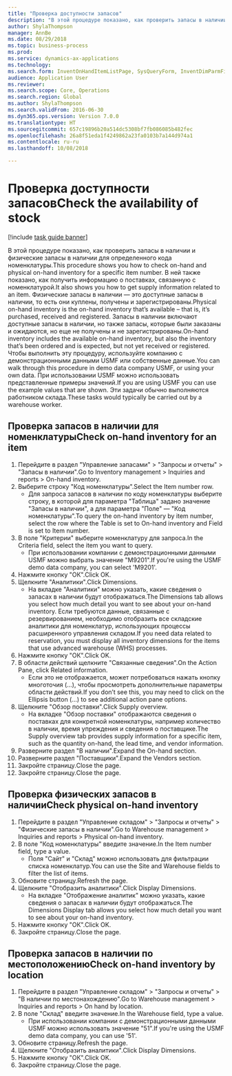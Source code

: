 ```yaml
--- 
title: "Проверка доступности запасов"
description: "В этой процедуре показано, как проверить запасы в наличии и физические запасы в наличии для определенного кода номенклатуры."
author: ShylaThompson
manager: AnnBe
ms.date: 08/29/2018
ms.topic: business-process
ms.prod: 
ms.service: dynamics-ax-applications
ms.technology: 
ms.search.form: InventOnHandItemListPage, SysQueryForm, InventDimParmFixed, InventSupply, DefaultDashboard, WHSInventPhysicalOnhand, WHSOnHand
audience: Application User
ms.reviewer: 
ms.search.scope: Core, Operations
ms.search.region: Global
ms.author: ShylaThompson
ms.search.validFrom: 2016-06-30
ms.dyn365.ops.version: Version 7.0.0
ms.translationtype: HT
ms.sourcegitcommit: 657c19896b20a514dc5308bf7fb086085b482fec
ms.openlocfilehash: 26a8f51eda1f4249862a23fa0103b7a144d974a1
ms.contentlocale: ru-ru
ms.lasthandoff: 10/08/2018

---
```

# <a name="check-the-availability-of-stock"></a><span data-ttu-id="447c2-103">Проверка доступности запасов</span><span class="sxs-lookup"><span data-stu-id="447c2-103">Check the availability of stock</span></span>

[!include [task guide banner](../../includes/task-guide-banner.md)]

<span data-ttu-id="447c2-104">В этой процедуре показано, как проверить запасы в наличии и физические запасы в наличии для определенного кода номенклатуры.</span><span class="sxs-lookup"><span data-stu-id="447c2-104">This procedure shows you how to check on-hand and physical on-hand inventory for a specific item number.</span></span> <span data-ttu-id="447c2-105">В ней также показано, как получить информацию о поставках, связанную с номенклатурой.</span><span class="sxs-lookup"><span data-stu-id="447c2-105">It also shows you how to get supply information related to an item.</span></span> <span data-ttu-id="447c2-106">Физические запасы в наличии — это доступные запасы в наличии, то есть они куплены, получены и зарегистрированы.</span><span class="sxs-lookup"><span data-stu-id="447c2-106">Physical on-hand inventory is the on-hand inventory that’s available – that is, it’s purchased, received and registered.</span></span> <span data-ttu-id="447c2-107">Запасы в наличии включают доступные запасы в наличии, но также запасы, которые были заказаны и ожидаются, но еще не получены и не зарегистрированы.</span><span class="sxs-lookup"><span data-stu-id="447c2-107">On-hand inventory includes the available on-hand inventory, but also the inventory that’s been ordered and is expected, but not yet received or registered.</span></span> <span data-ttu-id="447c2-108">Чтобы выполнить эту процедуру, используйте компанию с демонстрационными данными USMF или собственные данные.</span><span class="sxs-lookup"><span data-stu-id="447c2-108">You can walk through this procedure in demo data company USMF, or using your own data.</span></span> <span data-ttu-id="447c2-109">При использовании USMF можно использовать представленные примеры значений.</span><span class="sxs-lookup"><span data-stu-id="447c2-109">If you are using USMF you can use the example values that are shown.</span></span> <span data-ttu-id="447c2-110">Эти задачи обычно выполняются работником склада.</span><span class="sxs-lookup"><span data-stu-id="447c2-110">These tasks would typically be carried out by a warehouse worker.</span></span>


## <a name="check-on-hand-inventory-for-an-item"></a><span data-ttu-id="447c2-111">Проверка запасов в наличии для номенклатуры</span><span class="sxs-lookup"><span data-stu-id="447c2-111">Check on-hand inventory for an item</span></span>
1. <span data-ttu-id="447c2-112">Перейдите в раздел "Управление запасами" > "Запросы и отчеты" > "Запасы в наличии".</span><span class="sxs-lookup"><span data-stu-id="447c2-112">Go to Inventory management > Inquiries and reports > On-hand inventory.</span></span>
2. <span data-ttu-id="447c2-113">Выберите строку "Код номенклатуры".</span><span class="sxs-lookup"><span data-stu-id="447c2-113">Select the Item number row.</span></span>
    * <span data-ttu-id="447c2-114">Для запроса запасов в наличии по коду номенклатуры выберите строку, в которой для параметра "Таблица" задано значение "Запасы в наличии", а для параметра "Поле" — "Код номенклатуры".</span><span class="sxs-lookup"><span data-stu-id="447c2-114">To query the on-hand inventory by item number, select the row where the Table is set to On-hand inventory and Field is set to Item number.</span></span>  
3. <span data-ttu-id="447c2-115">В поле "Критерии" выберите номенклатуру для запроса.</span><span class="sxs-lookup"><span data-stu-id="447c2-115">In the Criteria field, select the item you want to query.</span></span>
    * <span data-ttu-id="447c2-116">При использовании компании с демонстрационными данными USMF можно выбрать значение "M9201".</span><span class="sxs-lookup"><span data-stu-id="447c2-116">If you're using the USMF demo data company, you can select 'M9201'.</span></span>  
4. <span data-ttu-id="447c2-117">Нажмите кнопку "OК".</span><span class="sxs-lookup"><span data-stu-id="447c2-117">Click OK.</span></span>
5. <span data-ttu-id="447c2-118">Щелкните "Аналитики".</span><span class="sxs-lookup"><span data-stu-id="447c2-118">Click Dimensions.</span></span>
    * <span data-ttu-id="447c2-119">На вкладке "Аналитики" можно указать, какие сведения о запасах в наличии будут отображаться.</span><span class="sxs-lookup"><span data-stu-id="447c2-119">The Dimensions tab allows you select how much detail you want to see about your on-hand inventory.</span></span> <span data-ttu-id="447c2-120">Если требуются данные, связанные с резервированием, необходимо отобразить все складские аналитики для номенклатур, использующих процессы расширенного управления складом.</span><span class="sxs-lookup"><span data-stu-id="447c2-120">If you need data related to reservation, you must display all inventory dimensions for the items that use advanced warehouse (WHS) processes.</span></span>  
6. <span data-ttu-id="447c2-121">Нажмите кнопку "OК".</span><span class="sxs-lookup"><span data-stu-id="447c2-121">Click OK.</span></span>
7. <span data-ttu-id="447c2-122">В области действий щелкните "Связанные сведения".</span><span class="sxs-lookup"><span data-stu-id="447c2-122">On the Action Pane, click Related information.</span></span>
    * <span data-ttu-id="447c2-123">Если это не отображается, может потребоваться нажать кнопку многоточия (…), чтобы просмотреть дополнительные параметры области действий.</span><span class="sxs-lookup"><span data-stu-id="447c2-123">If you don’t see this, you may need to click on the Ellipsis button (…) to see additional action pane options.</span></span>  
8. <span data-ttu-id="447c2-124">Щелкните "Обзор поставки".</span><span class="sxs-lookup"><span data-stu-id="447c2-124">Click Supply overview.</span></span>
    * <span data-ttu-id="447c2-125">На вкладке "Обзор поставки" отображаются сведения о поставках для конкретной номенклатуры, например количество в наличии, время упреждения и сведения о поставщике.</span><span class="sxs-lookup"><span data-stu-id="447c2-125">The Supply overview tab provides supply information for a specific item, such as the quantity on-hand, the lead time, and vendor information.</span></span>  
9. <span data-ttu-id="447c2-126">Разверните раздел "В наличии".</span><span class="sxs-lookup"><span data-stu-id="447c2-126">Expand the On-hand section.</span></span>
10. <span data-ttu-id="447c2-127">Разверните раздел "Поставщики".</span><span class="sxs-lookup"><span data-stu-id="447c2-127">Expand the Vendors section.</span></span>
11. <span data-ttu-id="447c2-128">Закройте страницу.</span><span class="sxs-lookup"><span data-stu-id="447c2-128">Close the page.</span></span>
12. <span data-ttu-id="447c2-129">Закройте страницу.</span><span class="sxs-lookup"><span data-stu-id="447c2-129">Close the page.</span></span>

## <a name="check-physical-on-hand-inventory"></a><span data-ttu-id="447c2-130">Проверка физических запасов в наличии</span><span class="sxs-lookup"><span data-stu-id="447c2-130">Check physical on-hand inventory</span></span>
1. <span data-ttu-id="447c2-131">Перейдите в раздел "Управление складом" > "Запросы и отчеты" > "Физические запасы в наличии".</span><span class="sxs-lookup"><span data-stu-id="447c2-131">Go to Warehouse management > Inquiries and reports > Physical on-hand inventory.</span></span>
2. <span data-ttu-id="447c2-132">В поле "Код номенклатуры" введите значение.</span><span class="sxs-lookup"><span data-stu-id="447c2-132">In the Item number field, type a value.</span></span>
    * <span data-ttu-id="447c2-133">Поля "Сайт" и "Склад" можно использовать для фильтрации списка номенклатур.</span><span class="sxs-lookup"><span data-stu-id="447c2-133">You can use the Site and Warehouse fields to filter the list of items.</span></span>  
3. <span data-ttu-id="447c2-134">Обновите страницу.</span><span class="sxs-lookup"><span data-stu-id="447c2-134">Refresh the page.</span></span>
4. <span data-ttu-id="447c2-135">Щелкните "Отобразить аналитики".</span><span class="sxs-lookup"><span data-stu-id="447c2-135">Click Display Dimensions.</span></span>
    * <span data-ttu-id="447c2-136">На вкладке "Отображение аналитик" можно указать, какие сведения о запасах в наличии будут отображаться.</span><span class="sxs-lookup"><span data-stu-id="447c2-136">The Dimensions Display tab allows you select how much detail you want to see about your on-hand inventory.</span></span>  
5. <span data-ttu-id="447c2-137">Нажмите кнопку "OК".</span><span class="sxs-lookup"><span data-stu-id="447c2-137">Click OK.</span></span>
6. <span data-ttu-id="447c2-138">Закройте страницу.</span><span class="sxs-lookup"><span data-stu-id="447c2-138">Close the page.</span></span>

## <a name="check-on-hand-inventory-by-location"></a><span data-ttu-id="447c2-139">Проверка запасов в наличии по местоположению</span><span class="sxs-lookup"><span data-stu-id="447c2-139">Check on-hand inventory by location</span></span>
1. <span data-ttu-id="447c2-140">Перейдите в раздел "Управление складом" > "Запросы и отчеты" > "В наличии по местонахождению".</span><span class="sxs-lookup"><span data-stu-id="447c2-140">Go to Warehouse management > Inquiries and reports > On hand by location.</span></span>
2. <span data-ttu-id="447c2-141">В поле "Склад" введите значение.</span><span class="sxs-lookup"><span data-stu-id="447c2-141">In the Warehouse field, type a value.</span></span>
    * <span data-ttu-id="447c2-142">При использовании компании с демонстрационными данными USMF можно использовать значение "51".</span><span class="sxs-lookup"><span data-stu-id="447c2-142">If you're using the USMF demo data company, you can use '51'.</span></span>  
3. <span data-ttu-id="447c2-143">Обновите страницу.</span><span class="sxs-lookup"><span data-stu-id="447c2-143">Refresh the page.</span></span>
4. <span data-ttu-id="447c2-144">Щелкните "Отобразить аналитики".</span><span class="sxs-lookup"><span data-stu-id="447c2-144">Click Display Dimensions.</span></span>
5. <span data-ttu-id="447c2-145">Нажмите кнопку "OК".</span><span class="sxs-lookup"><span data-stu-id="447c2-145">Click OK.</span></span>
6. <span data-ttu-id="447c2-146">Закройте страницу.</span><span class="sxs-lookup"><span data-stu-id="447c2-146">Close the page.</span></span>


